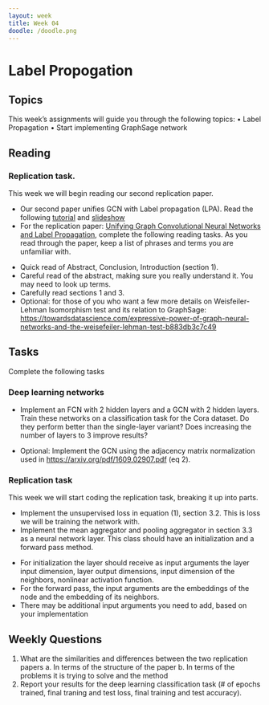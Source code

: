 ```yaml
---
layout: week
title: Week 04
doodle: /doodle.png
---
```


# Label Propogation

## Topics

This week’s assignments will guide you through the following topics:
•    Label Propagation
•    Start implementing GraphSage network


## Reading

### Replication task.
This week we will begin reading our second replication paper.
*    Our second paper unifies GCN with Label propagation (LPA). Read the following [tutorial](https://towardsdatascience.com/label-propagation-demystified-cd5390f27472) and [slideshow](http://www.leonidzhukov.net/hse/2015/networks/lectures/lecture17.pdf)
*    For the replication paper: [Unifying Graph Convolutional Neural Networks and Label Propagation](https://arxiv.org/pdf/2002.06755), complete the following reading tasks. As you read through the paper, keep a list of phrases and terms you are unfamiliar with.
-  Quick read of Abstract, Conclusion, Introduction (section 1).
-   Careful read of the abstract, making sure you really understand it. You may need to look up terms.
-    Carefully read sections 1 and 3.
-    Optional: for those of you who want a few more details on Weisfeiler-Lehman Isomorphism test and its relation to GraphSage: https://towardsdatascience.com/expressive-power-of-graph-neural-networks-and-the-weisefeiler-lehman-test-b883db3c7c49


## Tasks

Complete the following tasks

### Deep learning networks
*    Implement an FCN with 2 hidden layers and a GCN with 2 hidden layers. Train these networks on a classification task for the Cora dataset. Do they perform better than the single-layer variant? Does increasing the number of layers to 3 improve results?
-    Optional: Implement the GCN using the adjacency matrix normalization used in https://arxiv.org/pdf/1609.02907.pdf (eq 2).

### Replication task
This week we will start coding the replication task, breaking it up into parts.
*  Implement the unsupervised loss in equation (1), section 3.2. This is loss we will be training the network with.
*    Implement the mean aggregator and pooling aggregator in section 3.3 as a neural network layer. This class should have an initialization and a forward pass method.
-    For initialization the layer should receive as input arguments the layer input dimension, layer output dimensions, input dimension of the neighbors, nonlinear activation function.
-    For the forward pass, the input arguments are the embeddings of the node and the embedding of its neighbors.
-    There may be additional input arguments you need to add, based on your implementation



## Weekly Questions

1.    What are the similarities and differences between the two replication papers
a.    In terms of the structure of the paper
b.    In terms of the problems it is trying to solve and the method
2.    Report your results for the deep learning classification task (# of epochs trained, final traning and test loss, final training and test accuracy). 

